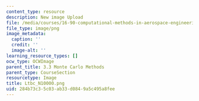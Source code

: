 ```yaml
---
content_type: resource
description: New image Upload
file: /media/courses/16-90-computational-methods-in-aerospace-engineering-spring-2014/284b73c35c03ab33d0849a5c495a8fee_Ltbc_N10000.png
file_type: image/png
image_metadata:
  caption: ''
  credit: ''
  image-alt: ''
learning_resource_types: []
ocw_type: OCWImage
parent_title: 3.3 Monte Carlo Methods
parent_type: CourseSection
resourcetype: Image
title: Ltbc_N10000.png
uid: 284b73c3-5c03-ab33-d084-9a5c495a8fee
---
```

